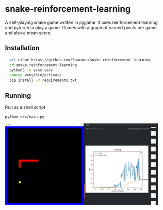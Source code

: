 # snake-reinforcement-learning
A self-playing snake game written in pygame. It uses reinforcement learning and pytorch to play a game. Comes with a graph of earned points per game and also a mean score. 

## Installation

```bash
  git clone https://github.com/Spacoon/snake-reinforcement-learning
  cd snake-reinforcement-learning
  python3 -m venv venv
  source venv/bin/activate
  pip install -r requirements.txt
```

## Running

Run as a shell script
```bash 
python src/main.py
```

![alt text](https://github.com/Spacoon/snake-reinforcement-learning/blob/main/showcase.jpg)
